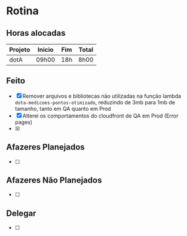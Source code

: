 # Rotina

## Horas alocadas

Projeto | Inicio | Fim | Total
--------|-------|-------|------
dotA    | 09h00 | 18h | 8h00

## Feito

- [x] Remover arquivos e bibliotecas não utilizadas na função lambda `dota-medicoes-pontos-otimizado`, reduzindo de 3mb para 1mb de tamanho, tanto em QA quanto em Prod
- [x] Alterei os comportamentos do cloudfront de QA em Prod (Error pages)
- [x] 

## Afazeres Planejados

- [ ] 

## Afazeres Não Planejados

- [ ] 

## Delegar

- [ ] 

<!--stackedit_data:
eyJoaXN0b3J5IjpbLTEzOTgwOTI3NjMsLTE5NjUyNjIzOTEsMT
g4OTQzMTc3MSw5MDk2MjIwOTEsMTk1MzQzMDg4NSwtMzg4NTEw
NDI5LC0xMjcyMDg2OTMsLTY5NjAwNjkwMiwtNDY2NDIzNDQzLD
IwOTU2NzAyODksMTI3NTc5NjY4LDI3MTgxMDE5NywxMzA2NDgx
MjcxLC0xMjg5MzkwNDQ3LDE4NjQwNDU2OTYsLTM0MzkwMDQwMC
wxMjk0MjY0MjY0LC0xMzg5OTEyMDg1LC0xMzQyMjA1MDg5LC04
MDUzODkyMTVdfQ==
-->